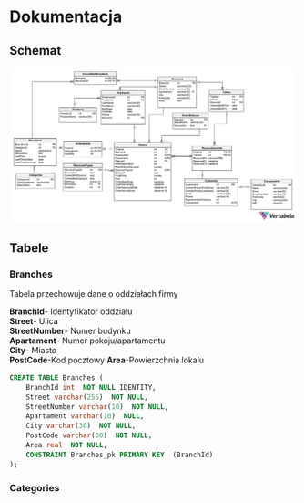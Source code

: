 # Dokumentacja  
## Schemat  
![Schemat](schemat.png)
## Tabele  
### Branches  
Tabela przechowuje dane o oddziałach firmy  

**BranchId**- Identyfikator oddziału  
**Street**- Ulica  
**StreetNumber**- Numer budynku  
**Apartament**- Numer pokoju/apartamentu  
**City**- Miasto  
**PostCode**-Kod pocztowy
**Area**-Powierzchnia lokalu

```SQL
CREATE TABLE Branches (
    BranchId int  NOT NULL IDENTITY,
    Street varchar(255)  NOT NULL,
    StreetNumber varchar(10)  NOT NULL,
    Apartament varchar(10)  NULL,
    City varchar(30)  NOT NULL,
    PostCode varchar(30)  NOT NULL,
    Area real  NOT NULL,
    CONSTRAINT Branches_pk PRIMARY KEY  (BranchId)
);
```

### Categories







